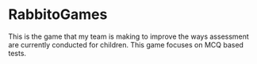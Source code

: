 # RabbitoGames
This is the game that my team is making to improve the ways assessment are currently conducted for children. This game focuses on MCQ based tests.
